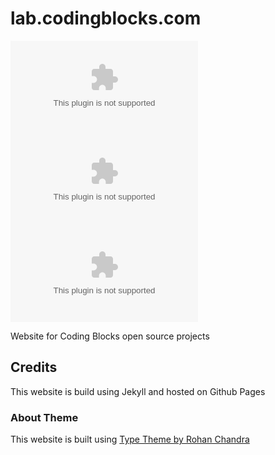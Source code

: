 # lab.codingblocks.com

![languages](https://img.shields.io/github/languages/top/coding-blocks/lab.codingblocks.com)
![issues](https://img.shields.io/github/issues/coding-blocks/lab.codingblocks.com)
![contributors](https://img.shields.io/github/contributors/coding-blocks/lab.codingblocks.com)

Website for Coding Blocks open source projects

## Credits

This website is build using Jekyll and hosted on Github Pages

### About Theme

This website is built using [Type Theme by Rohan Chandra](https://github.com/rohanchandra/type-theme)
